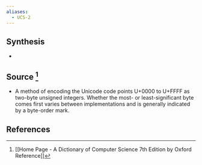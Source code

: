 ```yaml
---
aliases:
  - UCS-2
---
```

## Synthesis
- 
## Source [^1]
- A method of encoding the Unicode code points U+0000 to U+FFFF as two-byte unsigned integers. Whether the most- or least-significant byte comes first varies between implementations and is generally indicated by a byte-order mark.
## References

[^1]: [[Home Page - A Dictionary of Computer Science 7th Edition by Oxford Reference]]